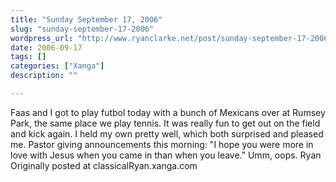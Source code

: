 ```yaml
---
title: "Sunday September 17, 2006"
slug: "sunday-september-17-2006"
wordpress_url: "http://www.ryanclarke.net/post/sunday-september-17-2006/"
date: 2006-09-17
tags: []
categories: ["Xanga"]
description: ""

---
```


Faas and I got to play futbol today with a bunch of Mexicans over at Rumsey Park, the same place we play tennis. It was really fun to get out on the field and kick again. I held my own pretty well, which both surprised and pleased me.
Pastor giving announcements this morning:
"I hope you were more in love with Jesus when you came in than when you leave."
Umm, oops.
Ryan
Originally posted at classicalRyan.xanga.com
